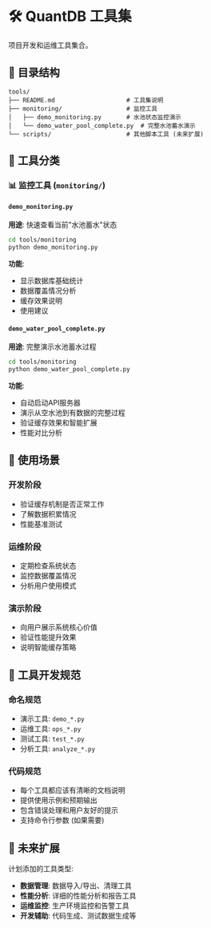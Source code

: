 # 🛠️ QuantDB 工具集

项目开发和运维工具集合。

## 📁 目录结构

```
tools/
├── README.md                    # 工具集说明
├── monitoring/                  # 监控工具
│   ├── demo_monitoring.py       # 水池状态监控演示
│   └── demo_water_pool_complete.py  # 完整水池蓄水演示
└── scripts/                     # 其他脚本工具 (未来扩展)
```

## 🎯 工具分类

### 📊 监控工具 (`monitoring/`)

#### `demo_monitoring.py`
**用途**: 快速查看当前"水池蓄水"状态
```bash
cd tools/monitoring
python demo_monitoring.py
```

**功能**:
- 显示数据库基础统计
- 数据覆盖情况分析
- 缓存效果说明
- 使用建议

#### `demo_water_pool_complete.py`
**用途**: 完整演示水池蓄水过程
```bash
cd tools/monitoring
python demo_water_pool_complete.py
```

**功能**:
- 自动启动API服务器
- 演示从空水池到有数据的完整过程
- 验证缓存效果和智能扩展
- 性能对比分析

## 🚀 使用场景

### 开发阶段
- 验证缓存机制是否正常工作
- 了解数据积累情况
- 性能基准测试

### 运维阶段
- 定期检查系统状态
- 监控数据覆盖情况
- 分析用户使用模式

### 演示阶段
- 向用户展示系统核心价值
- 验证性能提升效果
- 说明智能缓存策略

## 📝 工具开发规范

### 命名规范
- 演示工具: `demo_*.py`
- 运维工具: `ops_*.py`
- 测试工具: `test_*.py`
- 分析工具: `analyze_*.py`

### 代码规范
- 每个工具都应该有清晰的文档说明
- 提供使用示例和预期输出
- 包含错误处理和用户友好的提示
- 支持命令行参数 (如果需要)

## 🔮 未来扩展

计划添加的工具类型:
- **数据管理**: 数据导入/导出、清理工具
- **性能分析**: 详细的性能分析和报告工具
- **运维监控**: 生产环境监控和告警工具
- **开发辅助**: 代码生成、测试数据生成等
